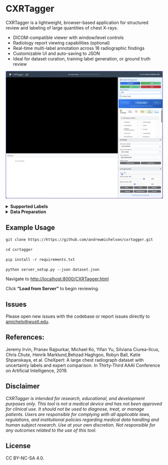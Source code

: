 # CXRTagger

CXRTagger  is a lightweight, browser-based application for structured review and labeling of large quantities of chest X-rays. 

* DICOM-compatible viewer with window/level controls
* Radiology report viewing capabilities (optional)
* Real-time multi-label annotation across 18 radiographic findings
* Customizable UI and auto-saving to JSON
* Ideal for dataset curation, training label generation, or ground truth review

![screenshot.png](screenshot.png)

<details>
  <summary>
	  <b>Supported Labels</b>
  </summary>
Pathology - derived from CheXpert [ ]:

* Atelectasis

* Cardiomegaly

* Consolidation

* Edema

* Enlarged Cardiomediastinum

* Fracture

* Lung Lesion

* Lung Opacity

* Pleural Effusion

* Pneumonia

* Pneumothorax

* Pleural Other

Support Devices:

* Endotracheal Tube

* Tracheostomy

* Central Venous Catheter (CVC)

* Chest Tube

* Nasogastric Tube (NG Tube)
</details>

<details>
  <summary>
	  <b>Data Preparation</b>
  </summary>
	The JSON that directs the webapp to the specific files should have the following structure:
	
		{
		  "caseID01": {
		    "image": "/absolute/path/to/case_001.dcm",
		    "report": "/absolute/path/to/case_001_report.txt"
		 }
}
</details>

## Example Usage
	git clone https://https://github.com/andrewmichelson/cxrtagger.git
	
	cd cxrtagger
	
	pip install -r requirements.txt
	
	python server_setup.py --json dataset.json

Navigate to <http://localhost:8000/CXRTagger.html>

Click **“Load from Server”** to begin reviewing.

## Issues
Please open new issues with the codebase or report issues directly to <amichels@wustl.edu>.


## References:
Jeremy Irvin, Pranav Rajpurkar, Michael Ko, Yifan Yu, Silviana Ciurea-Ilcus, Chris Chute, Henrik Marklund,Behzad Haghgoo, Robyn Ball, Katie Shpanskaya, et al. CheXpert: A large chest radiograph dataset with uncertainty labels and expert comparison. In Thirty-Third AAAI Conference on Artificial Intelligence, 2019.

## Disclaimer
*CXRTagger is intended for research, educational, and development purposes only.
This tool is not a medical device and has not been approved for clinical use. It should not be used to diagnose, treat, or manage patients. Users are responsible for complying with all applicable laws, regulations, and institutional policies regarding medical data handling and human subject research. Use at your own discretion. Not responsible for any outcomes related to the use of this tool.*

## License
CC BY-NC-SA 4.0.